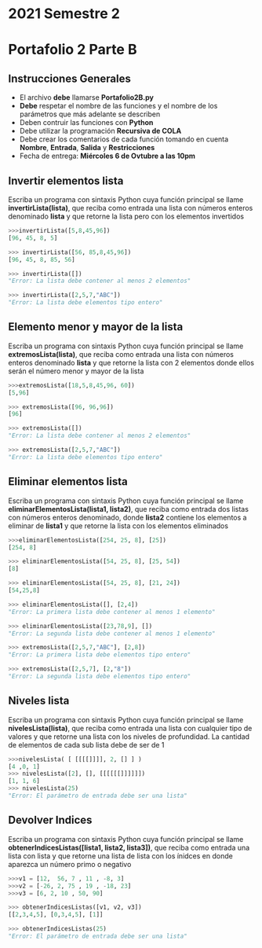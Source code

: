 # 2021 Semestre 2
# Portafolio 2 Parte B

## Instrucciones Generales
- El archivo **debe** llamarse **Portafolio2B.py**
- **Debe** respetar el nombre de las funciones y el nombre de los parámetros que más adelante se describen
- Deben contruir las funciones con **Python**
- Debe utilizar la programación **Recursiva de COLA**
- Debe crear los comentarios de cada función tomando en cuenta **Nombre**, **Entrada**, **Salida** y **Restricciones**
- Fecha de entrega: **Miércoles 6 de Ovtubre a las 10pm**

##	Invertir elementos lista
Escriba un programa con sintaxis Python cuya función principal se llame **invertirLista(lista)**, que reciba como entrada una lista con números enteros denominado **lista** y que retorne la lista pero con los elementos invertidos 


```python
>>>invertirLista([5,8,45,96])
[96, 45, 8, 5]

>>> invertirLista([56, 85,8,45,96])
[96, 45, 8, 85, 56]

>>> invertirLista([])
"Error: La lista debe contener al menos 2 elementos"

>>> invertirLista([2,5,7,"ABC"])
"Error: La lista debe elementos tipo entero"
```

##	Elemento menor y mayor de la lista
Escriba un programa con sintaxis Python cuya función principal se llame **extremosLista(lista)**, que reciba como entrada una lista con números enteros denominado **lista** y que retorne la lista con 2 elementos donde ellos serán el número menor y mayor de la lista

```python
>>>extremosLista([18,5,8,45,96, 60])
[5,96]

>>> extremosLista([96, 96,96])
[96]

>>> extremosLista([])
"Error: La lista debe contener al menos 2 elementos"

>>> extremosLista([2,5,7,"ABC"])
"Error: La lista debe elementos tipo entero"
```

##	Eliminar elementos lista
Escriba un programa con sintaxis Python cuya función principal se llame **eliminarElementosLista(lista1, lista2)**, que reciba como entrada dos listas con números enteros denominado, donde **lista2** contiene los elementos a eliminar de **lista1** y que retorne la lista con los elementos eliminados

```python
>>>eliminarElementosLista([254, 25, 8], [25])
[254, 8]

>>> eliminarElementosLista([54, 25, 8], [25, 54])
[8]

>>> eliminarElementosLista([54, 25, 8], [21, 24])
[54,25,8]

>>> eliminarElementosLista([], [2,4])
"Error: La primera lista debe contener al menos 1 elemento"

>>> eliminarElementosLista([23,78,9], [])
"Error: La segunda lista debe contener al menos 1 elemento"

>>> extremosLista([2,5,7,"ABC"], [2,8])
"Error: La primera lista debe elementos tipo entero"

>>> extremosLista([2,5,7], [2,"8"])
"Error: La segunda lista debe elementos tipo entero"

```
##	Niveles lista
Escriba un programa con sintaxis Python cuya función principal se llame **nivelesLista(lista)**, que reciba como entrada una lista con cualquier tipo de valores y que retorne una lista con los niveles de profundidad. La cantidad de elementos de cada sub lista debe de ser de 1

```python
>>>nivelesLista( [ [[[[]]]], 2, [] ] )
[4 ,0, 1]
>>> nivelesLista([2], [], [[[[[[]]]]]])
[1, 1, 6]
>>> nivelesLista(25)
"Error: El parámetro de entrada debe ser una lista"
```
##	Devolver Indices
Escriba un programa con sintaxis Python cuya función principal se llame **obtenerIndicesListas([lista1, lista2, lista3])**, que reciba como entrada una lista con lista y que retorne una lista de lista con los ínidces en donde aparezca un número primo o negativo

```python
>>>v1 = [12,  56, 7 , 11 , -8, 3] 
>>>v2 = [-26, 2, 75 , 19 , -18, 23] 
>>>v3 = [6, 2, 10 , 50, 90] 

>>> obtenerIndicesListas([v1, v2, v3])
[[2,3,4,5], [0,3,4,5], [1]]

>>> obtenerIndicesListas(25)
"Error: El parámetro de entrada debe ser una lista"

```
